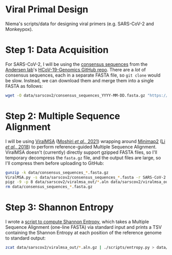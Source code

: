# Viral Primal Design
Niema's scripts/data for designing viral primers (e.g. SARS-CoV-2 and Monkeypox).

# Step 1: Data Acquisition
For SARS-CoV-2, I will be using the [consensus sequences](https://github.com/andersen-lab/HCoV-19-Genomics/tree/master/consensus_sequences) from the [Andersen lab](https://andersen-lab.com/)'s [HCoV-19-Genomics GitHub repo](https://github.com/andersen-lab/HCoV-19-Genomics). There are a *lot* of consensus sequences, each in a separate FASTA file, so `git clone` would be slow. Instead, we can download them and merge them into a single FASTA as follows:

```bash
wget -O data/sarscov2/consensus_sequences_YYYY-MM-DD.fasta.gz "https://github.com/andersen-lab/HCoV-19-Genomics/releases/latest/download/consensus_sequences.fasta.gz"
```

# Step 2: Multiple Sequence Alignment
I will be using [ViralMSA](https://github.com/niemasd/ViralMSA) ([Moshiri *et al*., 2021](https://doi.org/10.1093/bioinformatics/btaa743)) wrapping around [Minimap2](https://github.com/lh3/minimap2) ([Li *et al*., 2018](https://doi.org/10.1093/bioinformatics/bty191)) to perform reference-guided Multiple Sequence Alignment. ViralMSA doesn't (currently) directly support gzipped FASTA files, so I'll temporary decompress the `fasta.gz` file, and the output files are large, so I'll compress them before uploading to GitHub:

```bash
gunzip -k data/consensus_sequences_*.fasta.gz
ViralMSA.py -s data/sarscov2/consensus_sequences_*.fasta -r SARS-CoV-2 -e niemamoshiri@gmail.com -o data/sarscov2/viralmsa_out --omit_ref
pigz -9 -p 8 data/sarscov2/viralmsa_out/*.aln data/sarscov2/viralmsa_out/*.sam
rm data/consensus_sequences_*.fasta.gz
```

# Step 3: Shannon Entropy
I wrote a [script to compute Shannon Entropy](scripts/entropy.py), which takes a Multiple Sequence Alignment (one-line FASTA) via standard input and prints a TSV containing the Shannon Entropy at each position of the reference genome to standard output:

```bash
zcat data/sarscov2/viralmsa_out/*.aln.gz | ./scripts/entropy.py > data/sarscov2/entropy_2022-07-22.tsv
```
